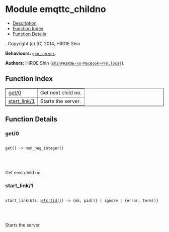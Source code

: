 

# Module emqttc_childno #
* [Description](#description)
* [Function Index](#index)
* [Function Details](#functions)


.
Copyright (c) (C) 2014, HIROE Shin

__Behaviours:__ [`gen_server`](gen_server.md).

__Authors:__ HIROE Shin ([`shin@HIROE-no-MacBook-Pro.local`](mailto:shin@HIROE-no-MacBook-Pro.local)).
<a name="index"></a>

## Function Index ##


<table width="100%" border="1" cellspacing="0" cellpadding="2" summary="function index"><tr><td valign="top"><a href="#get-0">get/0</a></td><td>Get next child no.</td></tr><tr><td valign="top"><a href="#start_link-1">start_link/1</a></td><td>Starts the server.</td></tr></table>


<a name="functions"></a>

## Function Details ##

<a name="get-0"></a>

### get/0 ###


<pre><code>
get() -&gt; non_neg_integer()
</code></pre>

<br></br>


Get next child no.
<a name="start_link-1"></a>

### start_link/1 ###


<pre><code>
start_link(Ets::<a href="ets.md#type-tid">ets:tid()</a>) -&gt; {ok, pid()} | ignore | {error, term()}
</code></pre>

<br></br>


Starts the server
